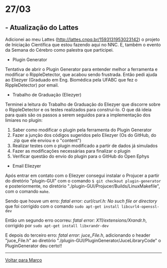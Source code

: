 # 27/03

## - Atualização do Lattes

Adicionei ao meu Lattes (http://lattes.cnpq.br/1593131953023142) o projeto de Iniciação Científica que estou fazendo aqui no NNC. 
E, também o evento da Semana do Cérebro como palestra que participei.

- Plugin Generator

Tentativa de abrir o Plugin Generator para entender melhor a ferramenta e modificar o RippleDetector, que acabou sendo frustrada. 
Então pedi ajuda ao Eliezyer (Graduado em Eng. Biomédica pela UFABC que fez o RippleDetector) por email.

- Trabalho de Graduação (Eliezyer)

Terminei a leitura do Trabalho de Graduação do Eliezyer que discorre sobre o RippleDetector e os testes realizados para construí-lo. O que dá ideia para quais são os passos a serem seguidos para a implementação dos limiares no plugin:

 1. Saber como modificar o plugin pela ferramenta do Plugin Generator  
 2. Fazer a junção dos códigos sugeridos pelo Eliezyer (Os do GitHub, do .zip que ele enviou e o "content")  
 3. Realizar testes com o plugin modificado a partir de dados já simulados   
 4. Fazer as modificações necessárias para finalizar o plugin  
 5. Verificar questão do envio do plugin para o GitHub do Open Ephys

- Email Eliezyer

Após entrar em contato com o Eliezyer consegui instalar o Projucer a partir do diretório "plugin-GUI" com o comando `$ git checkout plugin-generator` e posteriormente, no diretório "./plugin-GUI/Projucer/Builds/LinuxMakefile", com o comando `make`.

Sendo que houve um erro: *fatal error: curl/curl.h: No such file or directory* que foi corrigido com o comando `sudo apt-get install libcurl4-openssl-dev`

Então um segundo erro ocorreu: *fatal error: X11/extensions/Xrandr.h*, corrigido por `sudo apt-get install libxrandr-dev`

E depois do terceiro erro: *fatal error: juce_File.h*, adicionando o header "juce_File.h" ao diretório "./plugin-GUI/PluginGenerator/JuceLibraryCode" o PluginGenerator deu certo!!

****
[Voltar para Março](https://github.com/ramonbhaskara/Open-Lab-Book/edit/master/Diario/Marco)
